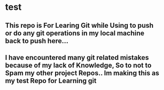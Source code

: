 # test

## This repo is For Learing Git while Using to push or do any git operations in my local machine back to push here...

## I have encountered many git related mistakes because of my lack of Knowledge, So to not to Spam my other project Repos.. Im making this as my test Repo for Learning git
